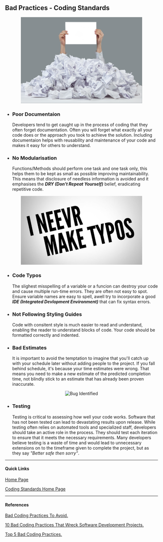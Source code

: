 ## Bad Practices - Coding Standards

<p align="center">
<img src="images/bad-practices-feature.jpg" alt="Bad practices Feature paper" width="400">
</p>

- ### Poor Documentaion

  Developers tend to get caught up in the process of coding that they often forget documentation. Often you will forget what exactly all your code does or the approach you took to achieve the solution. Including documentaion helps with reusability and maintenance of your code and makes it easy for others to understand.

- ### No Modularisation
  Functions/Methods should perform one task and one task only, this helps them to be kept as small as possible improving maintainability. This means that disclosure of needless information is avoided and it emphasises the **_DRY (Don't Repeat Yourself)_** belief, eradicating repetitive code.

<p align="center">
<img src="images/never-make-typos.jpg" alt="I never make typos" width="400">
</p>

- ### Code Typos

  The slighest misspelling of a variable or a funcion can destroy your code and cause multiple run-time errors. They are often not easy to spot. Ensure variable names are easy to spell, awell try to incorporate a good **_IDE (Integrated Devlopment Environment)_** that can fix syntax errors.

- ### Not Following Styling Guides

  Code with consitent style is much easier to read and understand, enabling the reader to understand blocks of code. Your code should be  formatted correctly and indented.

- ### Bad Estimates
  It is important to avoid the temptation to imagine that you'll catch up with your schedule later without adding people to the project. If you fall behind schedule, it's because your time estimates were wrong. That means you need to make a new estimate of the predicted completion time, not blindly stick to an estimate that has already been proven inaccurate.

<p align="center">
<img src="https://miro.medium.com/max/3840/1*AjI-6OHQ_MHw1XGfOEvPtg.jpeg" alt="Bug Identified" width="400">
</p>

- ### Testing
  Testing is critical to assessing how well your code works. Software that has not been tested can lead to devastating results upon release. While testing often relies on automated tools and specialized staff, developers should take an active role in the process. They should test each iteration to ensure that it meets the necessary requirements. Many developers believe testing is a waste of time and would lead to unnecessary extensions on to the timeframe given to complete the project, but as they say _"Better safe then sorry"_.

---

#### Quick Links

[Home Page](../README.md)

[Coding Standards Home Page](CodingStandards.md)

---

#### References

[Bad Coding Practices To Avoid.](https://searchsoftwarequality.techtarget.com/answer/What-are-some-bad-coding-practices-to-avoid)

[10 Bad Coding Practices That Wreck Software Development Projects.](https://www.cio.com/article/2448952/10-bad-coding-practices-that-wreck-software-development-projects.html)

[Top 5 Bad Coding Practices.](https://dev.to/blarzhernandez/top-5-bad-coding-practices-avoid-them-to-all-costs-2ab3)
